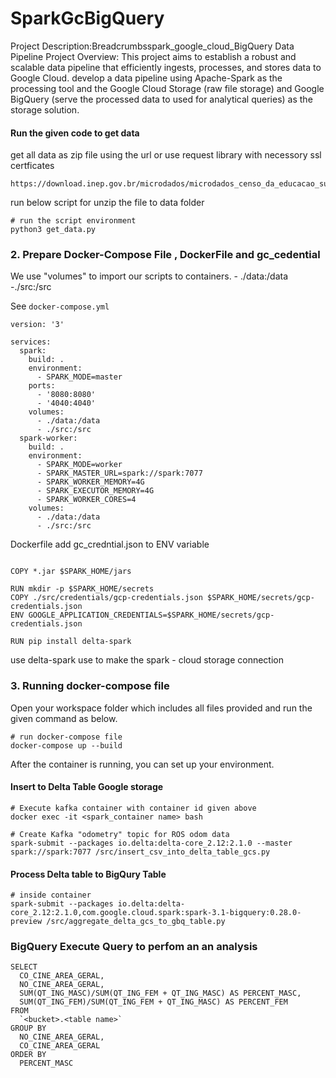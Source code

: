 # SparkGcBigQuery
Project Description:Breadcrumbsspark_google_cloud_BigQuery Data Pipeline Project Overview:  This project aims to establish a robust and scalable data pipeline that efficiently ingests, processes, and stores data to Google Cloud. develop a data pipeline using Apache-Spark as the processing tool and the  Google Cloud Storage (raw file storage) and Google BigQuery (serve the processed data to used for analytical queries) as the storage solution.



#### Run the given code to get data
get all data as zip file using the url or use request library with necessory ssl certficates
```
https://download.inep.gov.br/microdados/microdados_censo_da_educacao_superior_{year}.zip
```
run below script for unzip the file to data folder
```
# run the script environment
python3 get_data.py

```
 
### 2. Prepare Docker-Compose File , DockerFile and gc_cedential


We use "volumes" to import our scripts to containers.
      - ./data:/data
      -./src:/src

See ```docker-compose.yml```

```
version: '3'

services:
  spark:
    build: .
    environment:
      - SPARK_MODE=master
    ports:
      - '8080:8080'
      - '4040:4040'
    volumes:
      - ./data:/data
      - ./src:/src
  spark-worker:
    build: .
    environment:
      - SPARK_MODE=worker
      - SPARK_MASTER_URL=spark://spark:7077
      - SPARK_WORKER_MEMORY=4G
      - SPARK_EXECUTOR_MEMORY=4G
      - SPARK_WORKER_CORES=4
    volumes:
      - ./data:/data
      - ./src:/src 

```

Dockerfile add gc_credntial.json to ENV variable
```FROM docker.io/bitnami/spark:3.3.1

COPY *.jar $SPARK_HOME/jars

RUN mkdir -p $SPARK_HOME/secrets
COPY ./src/credentials/gcp-credentials.json $SPARK_HOME/secrets/gcp-credentials.json
ENV GOOGLE_APPLICATION_CREDENTIALS=$SPARK_HOME/secrets/gcp-credentials.json

RUN pip install delta-spark
```
use delta-spark use to make the spark - cloud storage connection

### 3. Running docker-compose file
Open your workspace folder which includes all files provided and run the given command as below.
```
# run docker-compose file
docker-compose up --build
```
After the container is running, you can set up your environment.

#### Insert to Delta Table Google storage
 
```
# Execute kafka container with container id given above
docker exec -it <spark_container name> bash

# Create Kafka "odometry" topic for ROS odom data
spark-submit --packages io.delta:delta-core_2.12:2.1.0 --master spark://spark:7077 /src/insert_csv_into_delta_table_gcs.py
```
#### Process Delta table to BigQury Table
```
# inside container
spark-submit --packages io.delta:delta-core_2.12:2.1.0,com.google.cloud.spark:spark-3.1-bigquery:0.28.0-preview /src/aggregate_delta_gcs_to_gbq_table.py
```
### BigQuery Execute Query to perfom an an analysis
```
SELECT
  CO_CINE_AREA_GERAL,
  NO_CINE_AREA_GERAL,
  SUM(QT_ING_MASC)/SUM(QT_ING_FEM + QT_ING_MASC) AS PERCENT_MASC,
  SUM(QT_ING_FEM)/SUM(QT_ING_FEM + QT_ING_MASC) AS PERCENT_FEM  
FROM 
  `<bucket>.<table name>`
GROUP BY
  NO_CINE_AREA_GERAL,
  CO_CINE_AREA_GERAL
ORDER BY
  PERCENT_MASC
```

